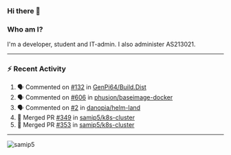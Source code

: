 ### Hi there 👋

### Who am I?
I'm a developer, student and IT-admin. I also administer AS213021.

---
### :zap: Recent Activity
<!--START_SECTION:activity-->
1. 🗣 Commented on [#132](https://github.com/GenPi64/Build.Dist/issues/132) in [GenPi64/Build.Dist](https://github.com/GenPi64/Build.Dist)
2. 🗣 Commented on [#606](https://github.com/phusion/baseimage-docker/issues/606) in [phusion/baseimage-docker](https://github.com/phusion/baseimage-docker)
3. 🗣 Commented on [#2](https://github.com/danopia/helm-land/issues/2) in [danopia/helm-land](https://github.com/danopia/helm-land)
4. 🎉 Merged PR [#349](https://github.com/samip5/k8s-cluster/pull/349) in [samip5/k8s-cluster](https://github.com/samip5/k8s-cluster)
5. 🎉 Merged PR [#353](https://github.com/samip5/k8s-cluster/pull/353) in [samip5/k8s-cluster](https://github.com/samip5/k8s-cluster)
<!--END_SECTION:activity-->
---

<img align="center" src="https://github-readme-stats.vercel.app/api?username=samip5&show_icons=true" alt="samip5" />
